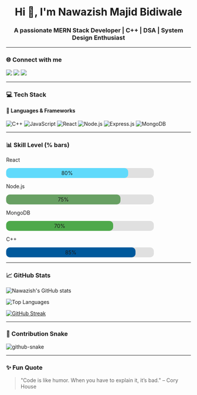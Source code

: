 <h1 align="center">Hi 👋, I'm Nawazish Majid Bidiwale</h1>
<h3 align="center">A passionate MERN Stack Developer | C++ | DSA | System Design Enthusiast</h3>

---

### 🌐 Connect with me
<p align="left">
<a href="https://www.linkedin.com/in/nawazish-bidiwale-58078b262/" target="blank"><img src="https://img.shields.io/badge/LinkedIn-%230077B5.svg?&style=for-the-badge&logo=linkedin&logoColor=white" /></a>
<a href="nawazishb2004@gmail.com"><img src="https://img.shields.io/badge/Gmail-D14836.svg?&style=for-the-badge&logo=gmail&logoColor=white" /></a>
<a href="https://github.com/Nawaz-B-04"><img src="https://img.shields.io/badge/GitHub-100000.svg?&style=for-the-badge&logo=github&logoColor=white" /></a>
</p>

---

### 💻 Tech Stack

#### 🚀 Languages & Frameworks
![C++](https://img.shields.io/badge/C++-00599C.svg?style=for-the-badge&logo=cplusplus&logoColor=white)
![JavaScript](https://img.shields.io/badge/JavaScript-F7DF1E.svg?style=for-the-badge&logo=javascript&logoColor=black)
![React](https://img.shields.io/badge/React-61DAFB.svg?style=for-the-badge&logo=react&logoColor=black)
![Node.js](https://img.shields.io/badge/Node.js-43853D.svg?style=for-the-badge&logo=node.js&logoColor=white)
![Express.js](https://img.shields.io/badge/Express.js-404D59.svg?style=for-the-badge)
![MongoDB](https://img.shields.io/badge/MongoDB-4EA94B.svg?style=for-the-badge&logo=mongodb&logoColor=white)

---

### 📊 Skill Level (% bars)

<p>React</p>
<div style="background-color:#e0e0e0; border-radius:10px; width:80%;">
  <div style="background-color:#61DAFB; width:80%; padding:5px; border-radius:10px; text-align:center;">80%</div>
</div>

<p>Node.js</p>
<div style="background-color:#e0e0e0; border-radius:10px; width:80%;">
  <div style="background-color:#68A063; width:75%; padding:5px; border-radius:10px; text-align:center;">75%</div>
</div>

<p>MongoDB</p>
<div style="background-color:#e0e0e0; border-radius:10px; width:80%;">
  <div style="background-color:#4EA94B; width:70%; padding:5px; border-radius:10px; text-align:center;">70%</div>
</div>

<p>C++</p>
<div style="background-color:#e0e0e0; border-radius:10px; width:80%;">
  <div style="background-color:#00599C; width:85%; padding:5px; border-radius:10px; text-align:center;">85%</div>
</div>

---

### 📈 GitHub Stats

![Nawazish's GitHub stats](https://github-readme-stats.vercel.app/api?username=Nawaz-B-04&show_icons=true&theme=tokyonight)

![Top Languages](https://github-readme-stats.vercel.app/api/top-langs/?username=Nawaz-B-04&layout=compact&theme=tokyonight)

[![GitHub Streak](https://github-readme-streak-stats.herokuapp.com/?user=Nawaz-B-04&theme=highcontrast)](https://git.io/streak-stats)

---

### 🐍 Contribution Snake

<picture>
  <source media="(prefers-color-scheme: dark)" srcset="https://raw.githubusercontent.com/Nawaz-B-04/Nawaz-B-04/output/github-contribution-grid-snake-dark.svg" />
  <source media="(prefers-color-scheme: light)" srcset="https://raw.githubusercontent.com/Nawaz-B-04/Nawaz-B-04/output/github-contribution-grid-snake.svg" />
  <img alt="github-snake" src="https://raw.githubusercontent.com/Nawaz-B-04/Nawaz-B-04/output/github-contribution-grid-snake.svg" />
</picture>



---

### ✨ Fun Quote
> "Code is like humor. When you have to explain it, it’s bad." – Cory House
